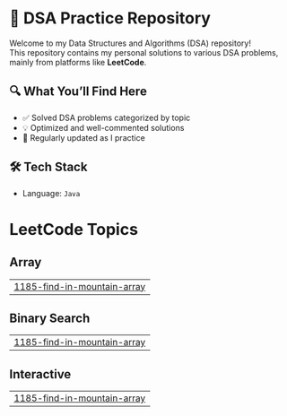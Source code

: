 # 📘 DSA Practice Repository

Welcome to my Data Structures and Algorithms (DSA) repository!  
This repository contains my personal solutions to various DSA problems, mainly from platforms like **LeetCode**.

## 🔍 What You’ll Find Here

- ✅ Solved DSA problems categorized by topic
- 💡 Optimized and well-commented solutions
- 🔄 Regularly updated as I practice

## 🛠️ Tech Stack

- Language: `Java`


<!---LeetCode Topics Start-->
# LeetCode Topics
## Array
|  |
| ------- |
| [1185-find-in-mountain-array](https://github.com/Anirudhakashid/DSA/tree/master/1185-find-in-mountain-array) |
## Binary Search
|  |
| ------- |
| [1185-find-in-mountain-array](https://github.com/Anirudhakashid/DSA/tree/master/1185-find-in-mountain-array) |
## Interactive
|  |
| ------- |
| [1185-find-in-mountain-array](https://github.com/Anirudhakashid/DSA/tree/master/1185-find-in-mountain-array) |
<!---LeetCode Topics End-->
